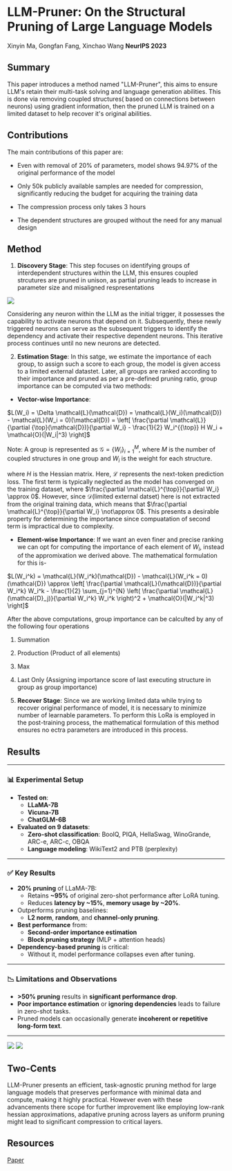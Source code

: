 # LLM-Pruner: On the Structural Pruning of Large Language Models

Xinyin Ma, Gongfan Fang, Xinchao Wang **NeurIPS 2023**

## Summary

This paper introduces a method named "LLM-Pruner", this aims to ensure LLM's retain their multi-task solving and language generation abilities. This is done via removing coupled structures( based on connections between neurons) using gradient information, then the pruned LLM is trained on a limited dataset to help recover it's original abilities.  

## Contributions

The main contributions of this paper are:

* Even with removal of 20% of parameters, model shows 94.97% of the original performance of the model

* Only 50k publicly available samples are needed for compression, significantly reducing the budget for acquiring the training data

* The compression process only takes 3 hours

*  The dependent structures are grouped without the need for any manual design 

## Method

1. **Discovery Stage**: This step focuses on identifying groups of interdependent structures within the LLM, this ensures coupled strcutures are pruned in unison, as partial pruning leads to increase in parameter size and misaligned respresentations

<img src='../images/Garfield2.png'>

 Considering any neuron within the LLM as the initial trigger, it possesses the capability to activate neurons that depend on it. Subsequently, these newly triggered neurons can serve as the subsequent triggers to identify the dependency and activate their respective dependent neurons. This iterative process continues until no new neurons are detected.

2. **Estimation Stage**: In this satge, we estimate the importance of each group, to assign such a score to each group, the model is given access to a limited external datastet. Later, all groups are ranked according to their importance and pruned as per a pre-defined pruning ratio, group importance can be computed via two methods:
  * **Vector-wise Importance**:

$L(W_i) = \Delta \mathcal{L}(\mathcal{D}) = \mathcal{L}(W_i)(\mathcal{D}) - \mathcal{L}(W_i = 0)(\mathcal{D}) = \left[ \frac{\partial \mathcal{L}}{\partial {\top}(\mathcal{D})}{\partial W_i} - \frac{1}{2} W_i^{{\top}} H W_i + \mathcal{O}(|W_i|^3) \right]$

Note: A group is represented as $\mathcal{G} = \{W_i\}_{i=1}^{M}$, where $M$ is the number of coupled structures in one group and $W_i$ is the weight for each structure.

where $H$ is the Hessian matrix. Here, $\mathcal{L}$ represents the next-token prediction loss. The first term is typically neglected as the model has converged on the training dataset, where $\frac{\partial \mathcal{L}^{\top}}{\partial W_i} \approx 0$. However, since $\mathcal{D}$(limited external datset) here is not extracted from the original training data, which means that $\frac{\partial \mathcal{L}^{\top}}{\partial W_i} \not\approx 0$. This presents a desirable property for determining the importance since compuatation of second term is impractical due to complexity.

  * **Element-wise Importance**: If we want an even finer and precise ranking we can opt for computing the importance of each element of $W_i$, instead of the appromixation we derived above. The mathematical formulation for this is-

$L(W_i^k) = \mathcal{L}(W_i^k)(\mathcal{D}) - \mathcal{L}(W_i^k = 0)(\mathcal{D}) \approx \left[ \frac{\partial \mathcal{L}(\mathcal{D})}{\partial W_i^k} W_i^k - \frac{1}{2} \sum_{j=1}^{N} \left( \frac{\partial \mathcal{L}(\mathcal{D}_j)}{\partial W_i^k} W_i^k \right)^2 + \mathcal{O}(|W_i^k|^3) \right]$

  After the above computations, group importance can be calculted by any of the following four operations
  1. Summation
  2. Production (Product of all elements)
  3. Max
  4. Last Only (Assigning importance score of last executing structure in group as group importance)

3. **Recover Stage**: Since we are working limited data while trying to recover original performance of model, it is necessary to minimize number of learnable parameters. To perform this LoRa is employed in the post-training process, the mathematical formulation of this method ensures no ectra parameters are introduced in this process. 

## Results

---

### 📊 Experimental Setup

- **Tested on**:
  - **LLaMA-7B**
  - **Vicuna-7B**
  - **ChatGLM-6B**
- **Evaluated on 9 datasets**:
  - **Zero-shot classification**: BoolQ, PIQA, HellaSwag, WinoGrande, ARC-e, ARC-c, OBQA
  - **Language modeling**: WikiText2 and PTB (perplexity)

---

### ✅ Key Results

- **20% pruning** of LLaMA-7B:
  - Retains **~95%** of original zero-shot performance after LoRA tuning.
  - Reduces **latency by ~15%**, **memory usage by ~20%**.
- Outperforms pruning baselines:
  - **L2 norm**, **random**, and **channel-only pruning**.
- **Best performance** from:
  - **Second-order importance estimation**
  - **Block pruning strategy** (MLP + attention heads)
- **Dependency-based pruning** is critical:
  - Without it, model performance collapses even after tuning.

---

### 📉 Limitations and Observations

- **>50% pruning** results in **significant performance drop**.
- **Poor importance estimation** or **ignoring dependencies** leads to failure in zero-shot tasks.
- Pruned models can occasionally generate **incoherent or repetitive long-form text**.

---

<img src='../images/Garfield2.png'>

<img src='../images/Garfield2.png'>


## Two-Cents

LLM-Pruner presents an efficient, task-agnostic pruning method for large language models that preserves performance with minimal data and compute, making it highly practical. However even with these advancements there scope for further improvement like employing low-rank hessian approximations, adapative pruning across layers as uniform pruning might lead to significant compression to critical layers.

## Resources

[Paper](https://arxiv.org/abs/2305.11627)
